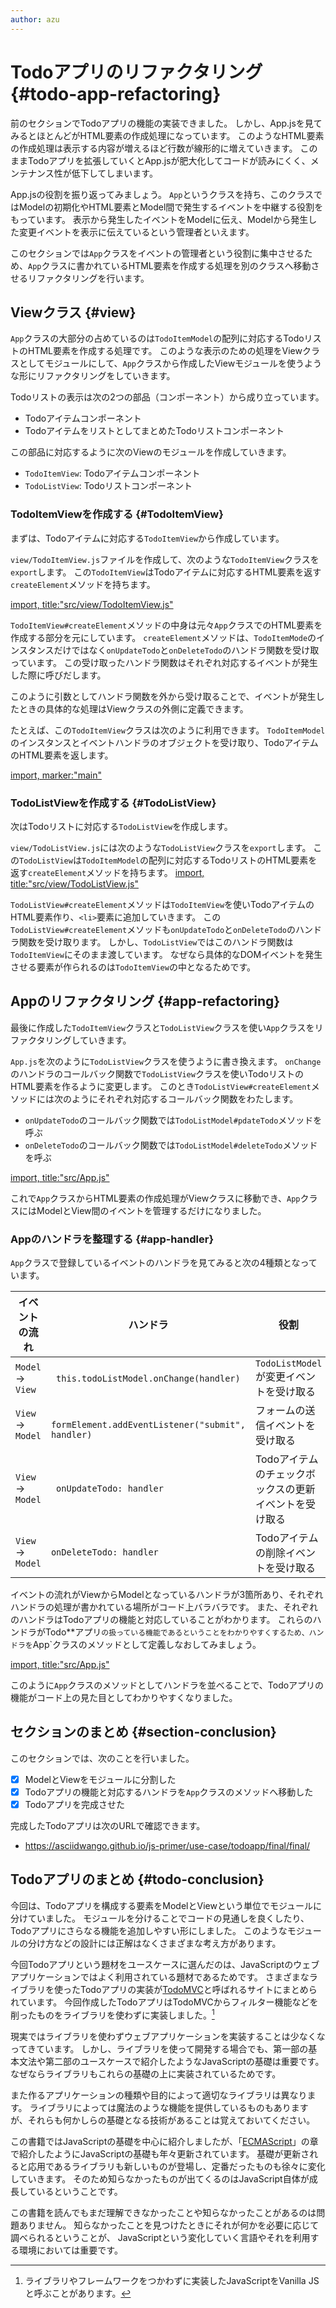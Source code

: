 ```yaml
---
author: azu
---
```


# Todoアプリのリファクタリング {#todo-app-refactoring}

前のセクションでTodoアプリの機能の実装できました。
しかし、App.jsを見てみるとほとんどがHTML要素の作成処理になっています。
このようなHTML要素の作成処理は表示する内容が増えるほど行数が線形的に増えていきます。
このままTodoアプリを拡張していくとApp.jsが肥大化してコードが読みにくく、メンテナンス性が低下してしまいます。

App.jsの役割を振り返ってみましょう。
`App`というクラスを持ち、このクラスではModelの初期化やHTML要素とModel間で発生するイベントを中継する役割をもっています。
表示から発生したイベントをModelに伝え、Modelから発生した変更イベントを表示に伝えているという管理者といえます。

このセクションでは`App`クラスをイベントの管理者という役割に集中させるため、`App`クラスに書かれているHTML要素を作成する処理を別のクラスへ移動させるリファクタリングを行います。

## Viewクラス {#view}

`App`クラスの大部分の占めているのは`TodoItemModel`の配列に対応するTodoリストのHTML要素を作成する処理です。
このような表示のための処理をViewクラスとしてモジュールにして、`App`クラスから作成したViewモジュールを使うような形にリファクタリングをしていきます。

Todoリストの表示は次の2つの部品（コンポーネント）から成り立っています。

- Todoアイテムコンポーネント
- TodoアイテムをリストとしてまとめたTodoリストコンポーネント

この部品に対応するように次のViewのモジュールを作成していきます。

- `TodoItemView`: Todoアイテムコンポーネント
- `TodoListView`: Todoリストコンポーネント

### TodoItemViewを作成する {#TodoItemView}

まずは、Todoアイテムに対応する`TodoItemView`から作成しています。

`view/TodoItemView.js`ファイルを作成して、次のような`TodoItemView`クラスを`export`します。
この`TodoItemView`はTodoアイテムに対応するHTML要素を返す`createElement`メソッドを持ちます。

[import, title:"src/view/TodoItemView.js"](./create-view/src/view/TodoItemView.js)

`TodoItemView#createElement`メソッドの中身は元々`App`クラスでのHTML要素を作成する部分を元にしています。
`createElement`メソッドは、`TodoItemMode`のインスタンスだけではなく`onUpdateTodo`と`onDeleteTodo`のハンドラ関数を受け取っています。
この受け取ったハンドラ関数はそれぞれ対応するイベントが発生した際に呼びだします。

このように引数としてハンドラ関数を外から受け取ることで、イベントが発生したときの具体的な処理はViewクラスの外側に定義できます。

たとえば、この`TodoItemView`クラスは次のように利用できます。
`TodoItemModel`のインスタンスとイベントハンドラのオブジェクトを受け取り、TodoアイテムのHTML要素を返します。

[import, marker:"main"](./create-view/src/view/TodoItemView.example.js)

### TodoListViewを作成する {#TodoListView}

次はTodoリストに対応する`TodoListView`を作成します。

`view/TodoListView.js`には次のような`TodoListView`クラスを`export`します。
この`TodoListView`は`TodoItemModel`の配列に対応するTodoリストのHTML要素を返す`createElement`メソッドを持ちます。
[import, title:"src/view/TodoListView.js"](./create-view/src/view/TodoListView.js)


`TodoListView#createElement`メソッドは`TodoItemView`を使いTodoアイテムのHTML要素作り、`<li>`要素に追加していきます。
この`TodoListView#createElement`メソッドも`onUpdateTodo`と`onDeleteTodo`のハンドラ関数を受け取ります。
しかし、`TodoListView`ではこのハンドラ関数は`TodoItemView`にそのまま渡しています。
なぜなら具体的なDOMイベントを発生させる要素が作られるのは`TodoItemView`の中となるためです。

## Appのリファクタリング {#app-refactoring}

最後に作成した`TodoItemView`クラスと`TodoListView`クラスを使い`App`クラスをリファクタリングしていきます。

`App.js`を次のように`TodoListView`クラスを使うように書き換えます。
`onChange`のハンドラのコールバック関数で`TodoListView`クラスを使いTodoリストのHTML要素を作るように変更します。
このとき`TodoListView#createElement`メソッドには次のようにそれぞれ対応するコールバック関数をわたします。

- `onUpdateTodo`のコールバック関数では`TodoListModel#pdateTodo`メソッドを呼ぶ
- `onDeleteTodo`のコールバック関数では`TodoListModel#deleteTodo`メソッドを呼ぶ

[import, title:"src/App.js"](./create-view/src/App.js)

これで`App`クラスからHTML要素の作成処理がViewクラスに移動でき、`App`クラスにはModelとView間のイベントを管理するだけになりました。

### Appのハンドラを整理する {#app-handler}

`App`クラスで登録しているイベントのハンドラを見てみると次の4種類となっています。

| イベントの流れ    | ハンドラ                                           | 役割                                    |
| ----------------- | -------------------------------------------------- | --------------------------------------- |
| `Model` -> `View` | ` this.todoListModel.onChange(handler)`            | `TodoListModel`が変更イベントを受け取る |
| `View` -> `Model` | ` formElement.addEventListener("submit", handler)` | フォームの送信イベントを受け取る        |
| `View` -> `Model` | ` onUpdateTodo: handler`                           | Todoアイテムのチェックボックスの更新イベントを受け取る    |
| `View` -> `Model` | `onDeleteTodo: handler`                            | Todoアイテムの削除イベントを受け取る    |

イベントの流れがViewからModelとなっているハンドラが3箇所あり、それぞれハンドラの処理が書かれている場所がコード上バラバラです。
また、それぞれのハンドラはTodoアプリの機能と対応していることがわかります。
これらのハンドラがTodo**アプリ`の扱っている機能であるということをわかりやすくするため、ハンドラを`App`クラスのメソッドとして定義しなおしてみましょう。

[import, title:"src/App.js"](./final/src/App.js)

このように`App`クラスのメソッドとしてハンドラを並べることで、Todoアプリの機能がコード上の見た目としてわかりやすくなりました。

## セクションのまとめ {#section-conclusion}

このセクションでは、次のことを行いました。

- [x] ModelとViewをモジュールに分割した
- [x] Todoアプリの機能と対応するハンドラを`App`クラスのメソッドへ移動した
- [x] Todoアプリを完成させた

完成したTodoアプリは次のURLで確認できます。

- <https://asciidwango.github.io/js-primer/use-case/todoapp/final/final/>

## Todoアプリのまとめ {#todo-conclusion}

今回は、Todoアプリを構成する要素をModelとViewという単位でモジュールに分けていました。
モジュールを分けることでコードの見通しを良くしたり、Todoアプリにさらなる機能を追加しやすい形にしました。
このようなモジュールの分け方などの設計には正解はなくさまざまな考え方があります。

今回Todoアプリという題材をユースケースに選んだのは、JavaScriptのウェブアプリケーションではよく利用されている題材であるためです。
さまざまなライブラリを使ったTodoアプリの実装が[TodoMVC][]と呼ばれるサイトにまとめられています。
今回作成したTodoアプリはTodoMVCからフィルター機能などを削ったものをライブラリを使わずに実装しました。[^vanilajs]

現実ではライブラリを使わずウェブアプリケーションを実装することは少なくなってきています。
しかし、ライブラリを使って開発する場合でも、第一部の基本文法や第二部のユースケースで紹介したようなJavaScriptの基礎は重要です。
なぜならライブラリもこれらの基礎の上に実装されているためです。

また作るアプリケーションの種類や目的によって適切なライブラリは異なります。
ライブラリによっては魔法のような機能を提供しているものもありますが、それらも何かしらの基礎となる技術があることは覚えておいてください。

この書籍ではJavaScriptの基礎を中心に紹介しましたが、「[ECMAScript][]」の章で紹介したようにJavaScriptの基礎も年々更新されています。
基礎が更新されると応用であるライブラリも新しいものが登場し、定番だったものも徐々に変化していきます。
そのため知らなかったものが出てくるのはJavaScript自体が成長しているということです。

この書籍を読んでもまだ理解できなかったことや知らなかったことがあるのは問題ありません。
知らなかったことを見つけたときにそれが何かを必要に応じて調べられるということが、
JavaScriptという変化していく言語やそれを利用する環境においては重要です。


[TodoMVC]: http://todomvc.com/
[ECMAScript]: ../../../basic/ecmascript/README.md

[^vanilajs]: ライブラリやフレームワークをつかわずに実装したJavaScriptをVanilla JSと呼ぶことがあります。
